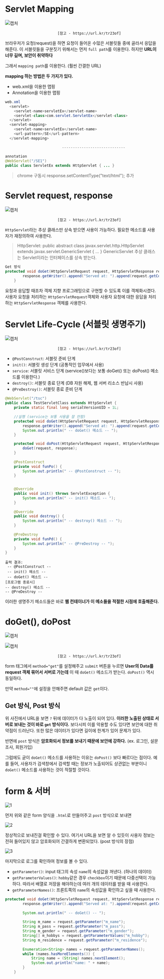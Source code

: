 # Servlet Mapping

![캡처](https://user-images.githubusercontent.com/55525868/108064093-88abbf00-709f-11eb-9cf1-106501b20345.PNG)

							[참고 - https://url.kr/tr23of]

브라우저가 요청(request)을 하면 요청이 들어온 수많은 서블릿들 중에 골라서 응답을 해준다.
이 서블릿들을 구분짓기 위해서는 먼저 `full path`를 이용한다.
하지만 **URL이 너무 길며, 보안이 취약하다**

그래서 `mapping path`를 이용한다. (훨씬 간결한 URL)

**mapping 하는 방법은 두 가지가 있다.**

- web.xml을 이용한 맵핑
- Annotation을 이용한 맵핑

```java
web.xml
  <servlet>
  	<servlet-name>servletEx</servlet-name>
  	<servlet-class>com.servlet.ServletEx</servlet-class>
  </servlet>
  <servlet-mapping>
  	<servlet-name>servletEx</servlet-name>
  	<url-pattern>/SE</url-pattern>
  </servlet-mapping>
  
						  -----------------------------
  
annotation
@WebServlet("/SE1")
public class ServletEx extends HttpServlet { ... }
```

> chrome 구동시 response.setContentType("text/html"); 추가

# Servlet request, response

![캡처](https://user-images.githubusercontent.com/55525868/108066238-6a938e00-70a2-11eb-883a-a1ffb021c8bc.PNG)

							[참고 - https://url.kr/tr23of]

`HttpServlet`라는 추상 클래스만 상속 받으면 사용이 가능하다.
필요한 메소드를 사용자가 재정의하여 사용한다.

> HttpServlet: public abstract class javax.servlet.http.HttpServlet extends javax.servlet.GenericServlet { ... }
> GenericServlet 추상 클래스는 Servlet이라는 인터페이스를 상속 받는다.

```java
Get 방식
protected void doGet(HttpServletRequest request, HttpServletResponse response) throws ServletException, IOException {
		response.getWriter().append("Served at: ").append(request.getContextPath());
	}
```

요청과 응답할 때조차 객체 지향 프로그래밍으로 구현할 수 있도록 이를 객체화시켰다.
사용자 요청을 처리하는 `HttpServletRequest`객체와 사용자 요청에 대한 응답을 처리하는 `HttpServletResponse` 객체를 사용한다.

# Servlet Life-Cycle (서블릿 생명주기)

![캡처](https://user-images.githubusercontent.com/55525868/108069370-a4ff2a00-70a6-11eb-93a2-39d0b72b90d8.PNG)

							[참고 - https://url.kr/tr23of]

- `@PostConstruct`: 서블릿 준비 단계
- `init()`: 서블릿 생성 단계 (공통적인 업무에서 사용)
- `service`: 서블릿 서비스 단계 (service()보다는 보통 doGet() 또는 doPost() 메소드를 이용한다.)
- `destroy()`: 서블릿 종료 단계 (DB 자원 해제, 웹 서버 리소스 반납시 사용)
- `@PreDestroy()`: 서블릿 종료 준비 단계

```java
@WebServlet("/tsc")
public class TestServletClass extends HttpServlet {
	private static final long serialVersionUID = 1L;
       
	//실행 (service는 보통 사용을 잘 안함)
	protected void doGet(HttpServletRequest request, HttpServletResponse response) throws ServletException, IOException {
		response.getWriter().append("Served at: ").append(request.getContextPath());
		System.out.println(" -- doGet() 메소드 -- ");
	}

	protected void doPost(HttpServletRequest request, HttpServletResponse response) throws ServletException, IOException {
		doGet(request, response);
	}
	
	@PostConstruct
	private void funPo() {
		System.out.println(" -- @PostConstruct -- ");
	}

	
	@Override
	public void init() throws ServletException {
		System.out.println(" -- init() 메소드 -- ");
	}
	
	@Override
	public void destroy() {
		System.out.println(" -- destroy() 메소드 -- ");
	}
	
	@PreDestroy
	private void funPd() {
		System.out.println(" -- @PreDestroy -- ");
	}
}
```

```
출력 결과:
 -- @PostConstruct -- 
 -- init() 메소드 -- 
 -- doGet() 메소드 -- 
[프로그램 종료시]
-- destroy() 메소드 --
-- @PreDestroy --
```

이러한 생명주기 메소드들은 바로 **웹 컨테이너가 이 메소들을 적절한 시점에 호출해준다.**

# doGet(), doPost

![캡처](https://user-images.githubusercontent.com/55525868/108073178-14771880-70ab-11eb-9b04-955a3664efed.PNG)

![캡처](https://user-images.githubusercontent.com/55525868/108073718-b39c1000-70ab-11eb-9c25-f0593d5f1261.PNG)

							[참고 - https://url.kr/tr23of]

form 태그에서 `method="get"`를 설정해주고 `submit` 버튼을 누르면 **User의 Data를 request 객체 묶어서 서버로 가는데** 이 때 `doGet()` 메소드가 받는다.
`doPost()` 역시 동일하다.

만약 `method=""`에 설정을 안해주면 default 값은 `get`이다.

## Get 방식, Post 방식

위 사진에서 URL을 보면 `?` 뒤에 데이터가 다 노출이 되어 있다. **이러한 노출된 상태로 서버로 보내는 것이 바로 `get` 방식이다.**
보다시피 이를 악용할 수도 있다면 보안에 대한 취약점이 드러난다. 또한 많은 데이터가 있다면 길이에 한계가 있어 문제가 있다.

반면에 `post` 방식은 **암호화되서 정보를 보내기 때문에 보안에 강하다.**
(ex. 로그인, 설문조사, 회원가입)

그럼에도 굳이 `doGet()` 메소드를 사용하는 이유는 `doPost()` 보다 빠르다는 점이다.
예를 들어, 사용자가 검색창에서 검색할 때는 정보가 노출되어도 상관없는 부분이니 `doGet()` 메소드를 사용하는 것이 적절할 것이다.

# form & 서버

![1](https://user-images.githubusercontent.com/55525868/108079343-10022e00-70b2-11eb-99e1-87bf3c391c0f.PNG)

먼저 위와 같은 form 양식을 `.html`로 만들어주고 `post` 방식으로 보내면

![2](https://user-images.githubusercontent.com/55525868/108079346-11335b00-70b2-11eb-9719-0fbc6b08ee02.PNG)

정상적으로 보내진걸 확인할 수 있다.
여기서 URL을 보면 알 수 있듯이 사용자 정보는 전혀 들어있지 않고 암호화되어 간결하게 변환되었다. (post 방식의 장점)

![3](https://user-images.githubusercontent.com/55525868/108079351-12648800-70b2-11eb-81c8-f3a265e37cbb.PNG)

마지막으로 로그를 확인하여 정보를 볼 수 있다. 

- `getParameter()`: input 태그의 속성 `name`의 속성값을 꺼낸다. (하나의 데이터)
- `getParameterValues()`: `hobby`같은 경우 `checkbox`이기 때문에 다중선택이 가능하다. 따라서 배열로 저장을 해야하는데 여러 개의 데이터를 받을 때 사용한다.
- `getParameterNames()`: 프론트쪽의 `name`의 속성값을 확인하고 싶을 때 사용한다.

```java
protected void doGet(HttpServletRequest request, HttpServletResponse response) throws ServletException, IOException {
		response.getWriter().append("Served at: ").append(request.getContextPath());
		
		System.out.println(" -- doGet() -- ");
		
		String m_name = request.getParameter("m_name");
		String m_pass = request.getParameter("m_pass");
		String m_gender = request.getParameter("m_gender");
		String[] m_hobbys = request.getParameterValues("m_hobby");
		String m_residence = request.getParameter("m_residence");
		
		Enumeration<String> names = request.getParameterNames();
		while (names.hasMoreElements()) {
			String name = (String) names.nextElement();
			System.out.println("name: " + name);
		}
	}
```
